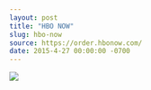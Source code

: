 ```yaml
---
layout: post
title: "HBO NOW"
slug: hbo-now
source: https://order.hbonow.com/
date: 2015-4-27 00:00:00 -0700
---
```


<img src="{{ site.url }}/assets/img/screenshots/hbo-now.jpg">
